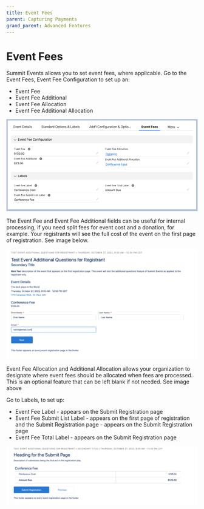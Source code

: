 ```yaml
---
title: Event Fees
parent: Capturing Payments
grand_parent: Advanced Features
---
```


# Event Fees
Summit Events allows you to set event fees, where applicable.
Go to the Event Fees, Event Fee Configuration to set up an:
* Event Fee
* Event Fee Additional
* Event Fee Allocation
* Event Fee Additional Allocation

![event fee configuration](../images/sea_eventfee_configuration.png)

The Event Fee and Event Fee Additional fields can be useful for internal processing, if you need split fees for event cost and a donation, for example. Your registrants will see the full cost of the event on the first page of registration. See image below.

![event fee registratin](../images/sea_label_eventfee.png)

Event Fee Allocation and Additional Allocation allows your organization to designate where event fees should be allocated when fees are processed. This is an optional feature that can be left blank if not needed. See image above

Go to Labels, to set up:
* Event Fee Label - appears on the Submit Registration page
* Event Fee Submit List Label - appears on the first page of registration and the Submit Registration page - appears on the Submit Registration page
* Event Fee Total Label - appears on the Submit Registration page

![event fee submit registration](../images/sea_submit_registration_eventfee.png)